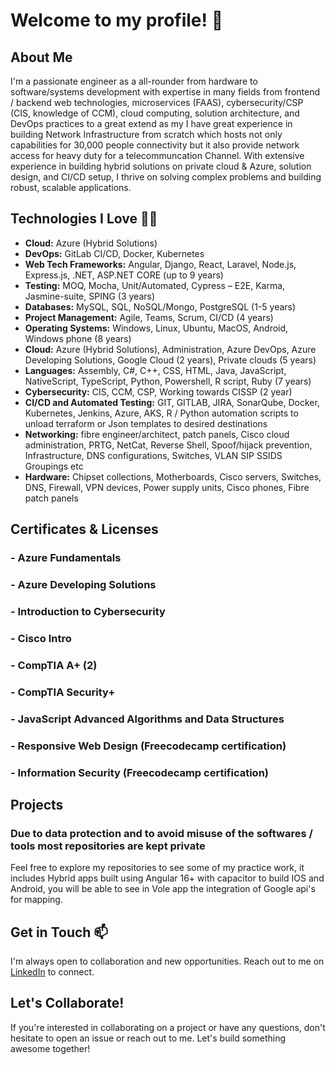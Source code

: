 # Welcome to my profile! 👋

## About Me

I'm a passionate engineer as a all-rounder from hardware to software/systems development with expertise in many fields from frontend / backend web technologies, microservices (FAAS), cybersecurity/CSP (CIS, knowledge of CCM), cloud computing, solution architecture, and DevOps practices to a great extend as my I have great experience in building Network Infrastructure from scratch which hosts not only capabilities for 30,000 people connectivity but it also provide network access for heavy duty for a telecommuncation Channel. With extensive experience in building hybrid solutions on private cloud & Azure, solution design, and CI/CD setup, I thrive on solving complex problems and building robust, scalable applications.

## Technologies I Love 🌱🔭

- **Cloud:** Azure (Hybrid Solutions)
- **DevOps:** GitLab CI/CD, Docker, Kubernetes
- **Web Tech Frameworks:** Angular, Django, React, Laravel, Node.js, Express.js, .NET, ASP.NET CORE (up to 9 years)
- **Testing:** MOQ, Mocha, Unit/Automated, Cypress – E2E, Karma, Jasmine-suite, SPING (3 years)
- **Databases:** MySQL, SQL, NoSQL/Mongo, PostgreSQL (1-5 years)
- **Project Management:** Agile, Teams, Scrum, CI/CD (4 years)
- **Operating Systems:** Windows, Linux, Ubuntu, MacOS, Android, Windows phone (8 years)
- **Cloud:** Azure (Hybrid Solutions), Administration, Azure DevOps, Azure Developing Solutions, Google Cloud (2 years), Private clouds (5 years)
- **Languages:** Assembly, C#, C++, CSS, HTML, Java, JavaScript, NativeScript, TypeScript, Python, Powershell, R script, Ruby (7 years)
- **Cybersecurity:** CIS, CCM, CSP, Working towards CISSP (2 year)
- **CI/CD and Automated Testing:** GIT, GITLAB, JIRA, SonarQube, Docker, Kubernetes, Jenkins, Azure, AKS, R / Python automation scripts to unload terraform or Json templates to desired destinations
- **Networking:** fibre engineer/architect, patch panels, Cisco cloud administration, PRTG, NetCat, Reverse Shell, Spoof/hijack prevention, Infrastructure, DNS configurations, Switches, VLAN SIP SSIDS Groupings etc
- **Hardware:** Chipset collections, Motherboards, Cisco servers, Switches, DNS, Firewall, VPN devices, Power supply units, Cisco phones, Fibre patch panels

## Certificates & Licenses

### - Azure Fundamentals
### - Azure Developing Solutions
### - Introduction to Cybersecurity
### - Cisco Intro 
### - CompTIA A+ (2)
### - CompTIA Security+
### - JavaScript Advanced Algorithms and Data Structures
### - Responsive Web Design (Freecodecamp certification)
### - Information Security (Freecodecamp certification) 

## Projects

### Due to data protection and to avoid misuse of the softwares / tools most repositories are kept private 
Feel free to explore my repositories to see some of my practice work, it includes Hybrid apps built using Angular 16+ with capacitor to build IOS and Android, you will be able to see in Vole app the integration of Google api's for mapping.

## Get in Touch 📫 

I'm always open to collaboration and new opportunities. Reach out to me on [LinkedIn](www.linkedin.com/in/ahmed-arian-79a5b9141) to connect.

## Let's Collaborate!

If you're interested in collaborating on a project or have any questions, don't hesitate to open an issue or reach out to me. Let's build something awesome together!

<!--
**Ahmed0789/Ahmed0789** is a ✨ _special_ ✨ repository because its `README.md` (this file) appears on your GitHub profile.

Here are some ideas to get you started:

- 🔭 I’m currently working on ...
- 🌱 I’m currently learning ...
- 👯 I’m looking to collaborate on ...
- 🤔 I’m looking for help with ...
- 💬 Ask me about ...
- 📫 How to reach me: ...
- 😄 Pronouns: ...
- ⚡ Fun fact: ...
-->
